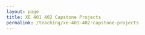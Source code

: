 ```yaml
---
layout: page
title: XE 401 402 Capstone Projects
permalink: /teaching/xe-401-402-capstone-projects
---
```

